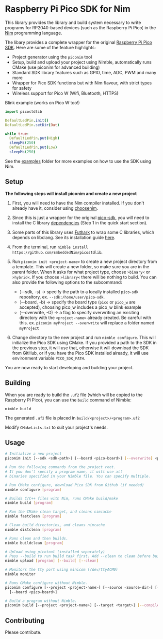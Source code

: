 # Raspberry Pi Pico SDK for Nim

This library provides the library and build system necessary to write
programs for RP2040-based devices (such as the Raspberry Pi Pico) in the
[Nim](https://nim-lang.org/) programming language.

The libary provides a complete wrapper for the original [Raspberry Pi Pico
SDK](https://github.com/raspberrypi/pico-sdk). Here are some of the feature highlights:

* Project generator using the `piconim` tool
* Setup, build and upload your project using Nimble, automatically runs CMake
  (use piconim for advanced building)
* Standard SDK library features such as GPIO, time, ADC, PWM and many more
* Wrapper for Pico SDK functions but with Nim flavour, with strict types for safety
* Wireless support for Pico W (Wifi, Bluetooth, HTTPS)

Blink example (works on Pico W too!)

```nim
import picostdlib

DefaultLedPin.init()
DefaultLedPin.setDir(Out)

while true:
  DefaultLedPin.put(High)
  sleepMs(250)
  DefaultLedPin.put(Low)
  sleepMs(250)
```

See the [examples](examples) folder for more examples on how to use the SDK using Nim.


## Setup

**The following steps will install piconim and create a new project**

1. First, you will need to have the Nim compiler installed. If you don't already
have it, consider using [choosenim](https://github.com/dom96/choosenim).

2. Since this is just a wrapper for the original
[pico-sdk](https://github.com/raspberrypi/pico-sdk), you will need to install the C
library [dependencies](https://github.com/raspberrypi/pico-sdk#quick-start-your-own-project)
(Step 1 in the quick start section).

3. Some parts of this library uses [Futhark](https://github.com/PMunch/futhark) to
wrap some C libraries, which depends on libclang.
See its installation guide [here](https://github.com/PMunch/futhark#installation).

4. From the terminal, run `nimble install https://github.com/EmbeddedNim/picostdlib`.

5. Run `piconim init <project-name>` to create a new project directory from a
template. This will create a new folder, so make sure you are in the parent folder.
When it asks for what project type, choose `>binary<` or `>hybrid<`. If you choose
`>library<` there will be nothing to build.
You can also provide the following options to the subcommand:
    - (--sdk, -s) -> specify the path to a locally installed `pico-sdk` repository,
      ex.  `--sdk:/home/user/pico-sdk`.
    - (--board, -b) -> specify the board type (`pico` or `pico_w` are accepted),
      choosing pico_w includes a pico_w blink example
    - (--overwrite, -O) -> a flag to specify overwriting an exisiting directory 
      with the `<project-name>` already created. Be careful with this.
      ex. `piconim myProject --overwrite` will replace a folder named `myProject`

6. Change directory to the new project and run `nimble configure`. This will initialize
the Pico SDK using CMake. If you provided a path to the SDK in the previous step, it will
use that, otherwise it will download the SDK from GitHub, or if you have the Pico SDK installed
already, it will use environment variable `PICO_SDK_PATH`.

You are now ready to start developing and building your project.


## Building

When you are ready to build the `.uf2` file (which will be copied to the Raspberry Pi Pico),
you can use the `build` command of Nimble:

`nimble build`

The generated `.uf2` file is placed in `build/<project>/<program>.uf2`

Modify `CMakeLists.txt` to suit your project's needs.

## Usage

```bash
# Initialize a new project
piconim init [--sdk <sdk-path>] [--board <pico-board>] [--overwrite] <project-name>

# Run the following commands from the project root.
# If you don't specify a program name, it will use all
# binaries specified in your Nimble file. You can specify multiple.

# Run CMake configure, download Pico SDK from Github (if needed)
nimble configure [program]

# Builds C/C++ files with Nim, runs CMake build/make
nimble build [program]

# Run the CMake clean target, and cleans nimcache
nimble fastclean [program]

# Clean build directories, and cleans nimcache
nimble distclean [program]

# Runs clean and then builds.
nimble buildclean [program]

# Upload using picotool (installed separately)
# Pass --build to run build task first. Add --clean to clean before building.
nimble upload [program] [--build] [--clean]

# Monitors the tty port using minicom (/dev/ttyACM0)
nimble monitor

# Runs CMake configure without Nimble.
piconim configure [--project <project-name>] [--source <source-dir>] [--sdk <sdk-path>]
  [--board <pico-board>]

# Build a program without Nimble.
piconim build [--project <project-name>] [--target <target>] [--compileOnly] [--upload] <program>

```


## Contributing

Please contribute.
